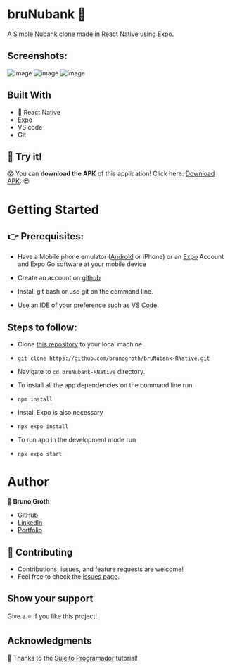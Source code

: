 # bruNubank 💜

A Simple [Nubank](https://nubank.com.br/) clone made in React Native using Expo.

## Screenshots:
![image](https://user-images.githubusercontent.com/96024737/202013484-85247170-948b-4bed-b306-f8c429567cb5.png)
![image](https://user-images.githubusercontent.com/96024737/202013507-46135dd5-cc51-4904-ac6d-9bd479ef4d38.png)
![image](https://user-images.githubusercontent.com/96024737/202014859-95c6c698-8225-49da-bc57-8c6f98c56e70.png)

## Built With

- 💙 React Native
- [Expo](https://expo.dev/)
- VS code
- Git

## 🚀 Try it!
😱 You can **download the APK** of this application! Click here:
[Download APK](https://expo.dev/artifacts/eas/3UfL2ckvsqzVvKrjrisY74.apk). 😎

# Getting Started

## 👉 Prerequisites:

- Have a Mobile phone emulator ([Android](https://developer.android.com/studio) or iPhone) or an [Expo](https://expo.dev/) Account and Expo Go software at your mobile device

- Create an account on [github](https://github.com/login)

- Install git bash or use git on the command line.

- Use an IDE of your preference such as [VS Code](https://code.visualstudio.com/download).

## Steps to follow:

- Clone [this repository](https://github.com/brunogroth/bruNubank-RNative) to your local machine 
- ```
  git clone https://github.com/brunogroth/bruNubank-RNative.git
  ```

- Navigate to `cd bruNubank-RNative` directory.

- To install all the app dependencies on the command line run
- ```
  npm install
  ``` 
  
 - Install Expo is also necessary
 - ```
   npx expo install
   ```

- To run app in the development mode run 
- ```
  npx expo start
  ```
# Author

:man: **Bruno Groth**
- [GitHub](https://github.com/brunogroth)
- [LinkedIn](https://linkedin.com/in/bruno-groth/)
- [Portfolio](https://brunogroth.github.io/Portfolio-React-Website)

## 🤝 Contributing
- Contributions, issues, and feature requests are welcome!
- Feel free to check the [issues page](https://github.com/brunogroth/WhoPaysTheBill-ReactNative/issues).

## Show your support
Give a ⭐ if you like this project!

## Acknowledgments
💜 Thanks to the [Sujeito Programador](https://www.youtube.com/watch?v=REulDg3JzzQ) tutorial!
